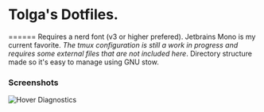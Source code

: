 # Tolga's Dotfiles.
======
Requires a nerd font (v3 or higher prefered). Jetbrains Mono is my current favorite. *The tmux configuration is still a work in progress and requires some external files that are not included here*. Directory structure made so it's easy to manage using GNU stow.

### Screenshots
![Hover Diagnostics](https://i.imgur.com/Bz6gcrN.png)
